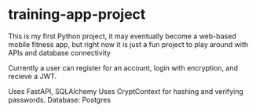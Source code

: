 # training-app-project

This is my first Python project, it may eventually become a web-based mobile fitness app, but right now it is just a fun project to play around with APIs and database connectivity

Currently a user can register for an account, login with encryption, and recieve a JWT.

Uses FastAPI, SQLAlchemy
Uses CryptContext for hashing and verifying passwords.
Database: Postgres

